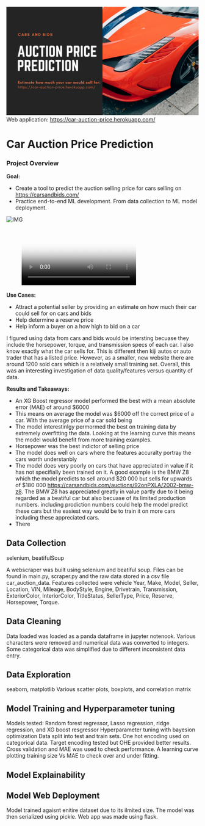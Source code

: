 ![IMG](demo/banner.png)
Web application: https://car-auction-price.herokuapp.com/

# Car Auction Price Prediction

### Project Overview 

**Goal:**
* Create a tool to predict the auction selling price for cars selling on https://carsandbids.com/
* Practice end-to-end ML development. From data collection to ML model deployment.

![IMG](demo/examplevid.gif)

<figure class="video_container">
  <video controls="true" allowfullscreen="true" poster="path/to/poster_image.png">
    <source src="demo/actionvid.webm" type="video/webm">
  </video>
</figure>


**Use Cases:**
* Attract a potential seller by providing an estimate on how much their car could sell for on cars and bids
* Help determine a reserve price
* Help inform a buyer on a how high to bid on a car

I figured using data from cars and bids would be intersting becuase they include the horsepower, torque, and transmission specs of each car. I also know exactly what the car sells for. This is different then kiji autos or auto trader that has a listed price. However, as a smaller, new website there are around 1200 sold cars which is a relatively small training set. Overall, this was an interesting investigation of data quality/features versus quantity of data. 

**Results and Takeaways:** 
* An XG Boost regressor model performed the best with a mean absolute error (MAE) of around $6000
* This means on average the model was $6000 off the correct price of a car. With the average price of a car sold being 
* The model interestinlgy permormed the best on training data by extremely overfitting the data. Looking at the learning curve this means the model would benefit from more training examples.
* Horsepower was the best indictor of selling price
* The model does well on cars where the features accuralty portray the cars worth understanbly
* The model does very poorly on cars that have appreciated in value if it has not specifially been trained on it. A good example is the BMW Z8 which the model predicts to sell around $20 000 but sells for upwards of $180 000 https://carsandbids.com/auctions/92onPXLA/2002-bmw-z8. The BMW Z8 has appreciated greatly in value partly due to it being regarded as a beatiful car but also becuase of its limited production numbers. 
including prodiction numbers could help the model predict these cars but the easiest way would be to train it on more cars including these appreciated cars.
* There 

## Data Collection 
selenium, beatifulSoup

A webscraper was built using selenium and beatiful soup. Files can be found in main.py, scraper.py and the raw data stored in a csv file  car_auction_data. Features collected were vehicle Year,	Make,	Model,	Seller,	Location,	VIN,	Mileage,	BodyStyle,	Engine,	Drivetrain,	Transmission,	ExteriorColor,	InteriorColor,	TitleStatus,	SellerType,	Price,	Reserve,	Horsepower,	Torque.


## Data Cleaning

Data loaded was loaded as a panda dataframe in jupyter notenook. Various characters were removed and numerical data was converted to integers. 
Some categorical data was simplified due to different inconsistent data entry. 

## Data Exploration 
seaborn, matplotlib
Various scatter plots, boxplots, and correlation matrix 

## Model Training and Hyperparameter tuning
Models tested: Random forest regressor, Lasso regression, ridge regression, and XG boost resgressor
Hyperparameter tuning with bayesion optimization
Data split into test and train sets. 
One hot encoding used on categorical data. Target encoding tested but OHE provided better results.
Cross validation and MAE was used to check performance. A learning curve plotting training size Vs MAE to check over and under fitting.

## Model Explainability


## Model Web Deployment
Model trained agaisnt enitire dataset due to its ilmited size. The model was then serialized using pickle. 
Web app was made using flask.  


